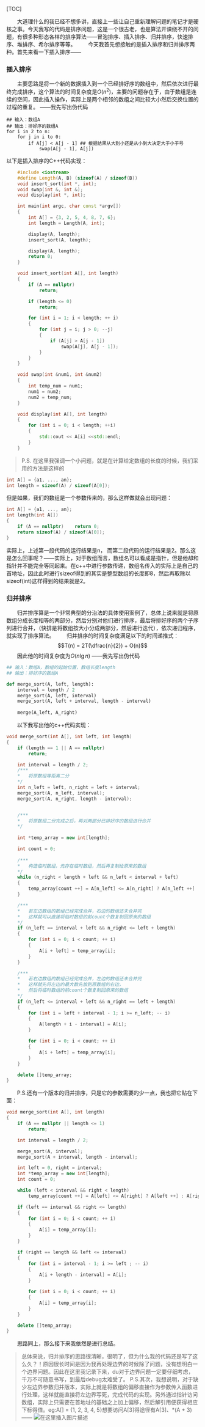 [TOC]

&emsp;&emsp;大道理什么的我已经不想多讲，直接上一些让自己重新理解问题的笔记才是硬核之事。今天我写的代码是排序问题，这是一个很古老，也是算法开课绕不开的问题，有很多种形态各样的排序算法——冒泡排序、插入排序、归并排序，快速排序、堆排序、希尔排序等等。
&emsp;&emsp;今天我首先想接触的是插入排序和归并排序两种。首先来看一下插入排序——

### 插入排序
&emsp;&emsp;主要思路是将一个新的数据插入到一个已经排好序的数组中，然后依次进行最终完成排序，这个算法的时间复杂度是$O(n^2)$，主要的问题存在于，由于数组是连续的空间，因此插入操作，实际上是两个相邻的数组之间比较大小然后交换位置的过程的重复。
——我先写出伪代码

```
## 输入：数组A
## 输出：排好序的数组A
for i in 2 to n:
    for j in i to 0:
        if A[j] < A[j - 1] ## 根据结果从大到小还是从小到大决定大于小于号
            swap(A[j - 1], A[j])
```
以下是插入排序的C++代码实现：
```c++
    #include <iostream>
    #define Length(A, B) (sizeof(A) / sizeof(B))
    void insert_sort(int *, int);
    void swap(int &, int &);
    void display(int *, int);

    int main(int argc, char const *argv[])
    {
        int A[] = {3, 2, 5, 4, 8, 7, 6};
        int length = Length(A, int);

        display(A, length);
        insert_sort(A, length);

        display(A, length);
        return 0;
    }

    void insert_sort(int A[], int length)
    {
        if (A == nullptr)
            return;

        if (length <= 0)
            return;

        for (int i = 1; i < length; ++ i)
        {
            for (int j = i; j > 0; --j)
            {
                if (A[j] > A[j - 1])
                    swap(A[j], A[j - 1]);
            }
        }
    }

    void swap(int &num1, int &num2)
    {
        int temp_num = num1;
        num1 = num2;
        num2 = temp_num;
    }

    void display(int A[], int length)
    {
        for (int i = 0; i < length; ++i)
        {
            std::cout << A[i] <<std::endl;
        }
    }
```
> P.S. 在这里我强调一个小问题，就是在计算给定数组的长度的时候，我们采用的方法是这样的
```c++
int A[] = {a1, ..., an};
int length = sizeof(A) / sizeof(A[0]);
```
但是如果，我们的数组是一个参数传来的，那么这样做就会出现问题：
```c++
int A[] = {a1, ..., an};
int length(int A[])
{
    if (A == nullptr)    return 0;
    return sizeof(A) / sizeof(A[0]);
}
```
实际上，上述第一段代码的运行结果是n， 而第二段代码的运行结果是2。那么这是怎么回事呢？——实际上，对于数组而言，数组名可以看成是指针，但是他却和指针并不能完全等同起来。在c++中进行参数传递，数组名传入的实际上是自己的首地址，因此此时进行sizeof得到的其实是整型数组的长度即8，然后再取除以sizeof(int)这样得到的结果就是2。


### 归并排序
&emsp;&emsp;归并排序算是一个非常典型的分治法的具体使用案例了，总体上说来就是将原数组分成长度相等的两部分，然后分别对他们进行排序，最后将排好序的两个子序列进行合并，（快排是将数组按大小分成两部分，然后进行迭代），依次递归程序，就实现了排序算法。
&emsp;&emsp;归并排序的时间复杂度满足以下的时间递推式：
$$T(n) = 2T(\dfrac{n}{2}) + O(n)$$
&emsp;&emsp;因此他的时间复杂度为$O(n\lg n)$
——我先写出伪代码

```python
## 输入：数组A，数组的起始位置，数组长度length
## 输出：排好序的数组A

def merge_sort(A, left, length):
	interval = length / 2
	merge_sort(A, left, interval)
	merge_sort(A, left + interval, length - interval)
	
	merge(A_left, A_right)
```
&emsp;&emsp;以下我写出他的c++代码实现：
```c++
void merge_sort(int A[], int left, int length)
{
	if (length == 1 || A == nullptr)
		return;

	int interval = length / 2;
	/***
	*	将原数组等距离二分
	*/
	int n_left = left, n_right = left + interval;
	merge_sort(A, n_left, interval);
	merge_sort(A, n_right, length - interval);


	/***
	*	将原数组二分完成之后，再对两部分已排好序的数组进行合并
	*/
	
	int *temp_array = new int[length]; 

	int count = 0;
	
	/***
	*	构造临时数组，先存在临时数组，然后再复制给原来的数组
	*/
	while (n_right < length + left && n_left < interval + left)
	{
		temp_array[count ++] = A[n_left] <= A[n_right] ? A[n_left ++] : A[n_right ++];
	}

	/***
	*	若左边数组的数组已经完成合并，右边的数组还未合并完
	*	这样就可以直接将临时数组的前count个数复制回原来的数组
	*/
	if (n_left == interval + left && n_right <= left + length)
	{
		for (int i = 0; i < count; ++ i)
		{
			A[i + left] = temp_array[i];
		}
	}

	/***
	*	若右边数组的数组已经完成合并，左边的数组还未合并完
	*	这样就先将左边的最大数先放到原数组的右边，
	*	然后将临时数组的前count个数复制回原来的数组
	*/
	if (n_left <= interval + left && n_right == left + length)
	{
		for (int i = left + interval - 1; i >= n_left; -- i)
		{
			A[length + i - interval] = A[i];
		}

		for (int i = 0; i < count; ++ i)
		{
			A[i + left] = temp_array[i];
		}
	}

	delete []temp_array;
}
```

&emsp;&emsp;P.S.还有一个版本的归并排序，只是它的参数需要的少一点，我也把它贴在下面：
```c++
void merge_sort(int A[], int length)
{
	if (A == nullptr || length <= 1)
		return;

	int interval = length / 2;

	merge_sort(A, interval);
	merge_sort(A + interval, length - interval);

	int left = 0, right = interval;
	int *temp_array = new int[length];
	int count = 0;

	while (left < interval && right < length)
		temp_array[count ++] = A[left] <= A[right] ? A[left ++] : A[right ++];

	if (left == interval && right <= length)
	{
		for (int i = 0; i < count; ++ i)
		{
			A[i] = temp_array[i];
		}
	}

	if (right == length && left <= interval)
	{
		for (int i = interval - 1; i >= left ; -- i)
		{
			A[i + length - interval] = A[i];
		}

		for (int i = 0; i < count; ++ i)
		{
			A[i] = temp_array[i];
		}
	}

	delete []temp_array;
}
```
&emsp;&emsp;思路同上，那么接下来我依然是进行总结。
>总体来说，归并排序的思路很清晰，很明了，但为什么我的代码还是写了这么久？！原因很长时间是因为我再处理边界的时候除了问题，没有想明白一个边界问题。因此在这里我记录下来，du对于边界问题一定要仔细考虑，千万不可随意书写，到最后debug太难受了。
> P.S.其次，我想说明，对于缺少左边界参数归并版本，实际上就是将数组的偏移直接作为参数传入函数进行处理，这样就能直接将左边界写死，完成代码的实现。另外通过指针访问数组，实际上只需要在首地址的基础之上加上偏移，然后解引用便获得相应下标得值。eg:A[] = {1, 2, 3, 4, 5}想要访问A[3]得途径有A[3]、\*(A + 3)——
>![在这里插入图片描述](pic/1.png)